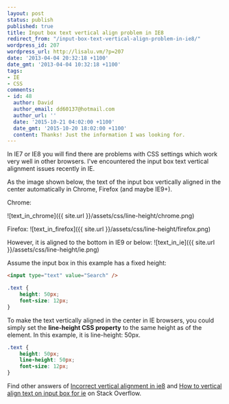 ```yaml
---
layout: post
status: publish
published: true
title: Input box text vertical align problem in IE8
redirect_from: "/input-box-text-vertical-align-problem-in-ie8/"
wordpress_id: 207
wordpress_url: http://lisalu.vm/?p=207
date: '2013-04-04 20:32:18 +1100'
date_gmt: '2013-04-04 10:32:18 +1100'
tags:
- IE
- CSS
comments:
- id: 48
  author: David
  author_email: dd60137@hotmail.com
  author_url: ''
  date: '2015-10-21 04:02:00 +1100'
  date_gmt: '2015-10-20 18:02:00 +1100'
  content: Thanks! Just the information I was looking for.
---
```

In IE7 or IE8 you will find there are problems with CSS settings which work very well in other browsers.
I've encountered the input box text vertical alignment issues recently in IE.

As the image shown below, the text of the input box vertically aligned in the center automatically in Chrome, Firefox (and maybe IE9+).

Chrome:

![text_in_chrome]({{ site.url }}/assets/css/line-height/chrome.png)

Firefox:
![text_in_firefox]({{ site.url }}/assets/css/line-height/firefox.png)

However, it is aligned to the bottom in IE9 or below:
![text_in_ie]({{ site.url }}/assets/css/line-height/ie.png)

Assume the input box in this example has a fixed height:
```html
<input type="text" value="Search" />
```
```css
.text {
    height: 50px;
    font-size: 12px;
}
```

To make the text vertically aligned in the center in IE browsers, you could simply set the **line-height CSS property** to the same height as of the element. In this example, it is line-height: 50px.
```css
.text {
    height: 50px;
    line-height: 50px;
    font-size: 12px;
}
```

Find other answers of [Incorrect vertical alignment in ie8](http://stackoverflow.com/questions/3893256/incorrect-vertical-alignment-in-ie8) and [How to vertical align text on input box for ie](http://stackoverflow.com/questions/6412696/how-to-vertical-align-text-on-this-input-box-for-ie) on Stack Overflow.
